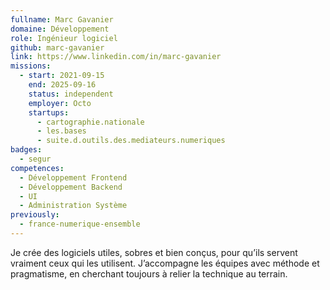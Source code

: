 ```yaml
---
fullname: Marc Gavanier
domaine: Développement
role: Ingénieur logiciel
github: marc-gavanier
link: https://www.linkedin.com/in/marc-gavanier
missions:
  - start: 2021-09-15
    end: 2025-09-16
    status: independent
    employer: Octo
    startups:
      - cartographie.nationale
      - les.bases
      - suite.d.outils.des.mediateurs.numeriques
badges:
  - segur
competences:
  - Développement Frontend
  - Développement Backend
  - UI
  - Administration Système
previously:
  - france-numerique-ensemble
---
```

Je crée des logiciels utiles, sobres et bien conçus, pour qu’ils servent vraiment ceux qui les utilisent. J’accompagne les équipes avec méthode et pragmatisme, en cherchant toujours à relier la technique au terrain.